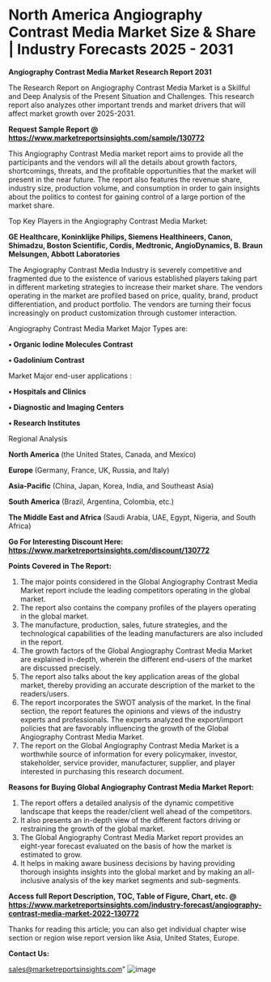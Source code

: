 # North America Angiography Contrast Media Market Size & Share | Industry Forecasts 2025 - 2031

<strong>Angiography Contrast Media Market Research Report 2031</strong>

The Research Report on Angiography Contrast Media Market is a Skillful and Deep Analysis of the Present Situation and Challenges. This research report also analyzes other important trends and market drivers that will affect market growth over 2025-2031.

<strong>Request Sample Report @ <a href=https://www.marketreportsinsights.com/sample/130772>https://www.marketreportsinsights.com/sample/130772</a></strong>

This Angiography Contrast Media market report aims to provide all the participants and the vendors will all the details about growth factors, shortcomings, threats, and the profitable opportunities that the market will present in the near future. The report also features the revenue share, industry size, production volume, and consumption in order to gain insights about the politics to contest for gaining control of a large portion of the market share.

Top Key Players in the Angiography Contrast Media Market:

<strong>GE Healthcare, Koninklijke Philips, Siemens Healthineers, Canon, Shimadzu, Boston Scientific, Cordis, Medtronic, AngioDynamics, B. Braun Melsungen, Abbott Laboratories</strong>

The Angiography Contrast Media Industry is severely competitive and fragmented due to the existence of various established players taking part in different marketing strategies to increase their market share. The vendors operating in the market are profiled based on price, quality, brand, product differentiation, and product portfolio. The vendors are turning their focus increasingly on product customization through customer interaction.

Angiography Contrast Media Market Major Types are:

<strong>• Organic Iodine Molecules Contrast

• Gadolinium Contrast</strong>

Market Major end-user applications :

<strong>• Hospitals and Clinics

• Diagnostic and Imaging Centers

• Research Institutes</strong>

Regional Analysis

</u><strong><b>North America</b></strong> (the United States, Canada, and Mexico)

<strong><b>Europe </b></strong>(Germany, France, UK, Russia, and Italy)

<strong><b>Asia-Pacific</b></strong> (China, Japan, Korea, India, and Southeast Asia)

<strong><b>South America</b></strong> (Brazil, Argentina, Colombia, etc.)

<strong><b>The Middle East and Africa</b></strong> (Saudi Arabia, UAE, Egypt, Nigeria, and South Africa)

<strong>Go For Interesting Discount Here: <a href=https://www.marketreportsinsights.com/discount/130772>https://www.marketreportsinsights.com/discount/130772</a></strong>

<strong>Points Covered in The Report:</strong>
<ol>
  <li>The major points considered in the Global Angiography Contrast Media Market report include the leading competitors operating in the global market.</li>
  <li>The report also contains the company profiles of the players operating in the global market.</li>
  <li>The manufacture, production, sales, future strategies, and the technological capabilities of the leading manufacturers are also included in the report.</li>
  <li>The growth factors of the Global Angiography Contrast Media Market are explained in-depth, wherein the different end-users of the market are discussed precisely.</li>
  <li>The report also talks about the key application areas of the global market, thereby providing an accurate description of the market to the readers/users.</li>
  <li>The report incorporates the SWOT analysis of the market. In the final section, the report features the opinions and views of the industry experts and professionals. The experts analyzed the export/import policies that are favorably influencing the growth of the Global Angiography Contrast Media Market.</li>
  <li>The report on the Global Angiography Contrast Media Market is a worthwhile source of information for every policymaker, investor, stakeholder, service provider, manufacturer, supplier, and player interested in purchasing this research document.</li>
</ol>
<strong>Reasons for Buying Global Angiography Contrast Media Market Report:</strong>

<ol>
  <li>The report offers a detailed analysis of the dynamic competitive landscape that keeps the reader/client well ahead of the competitors.</li>
  <li>It also presents an in-depth view of the different factors driving or restraining the growth of the global market.</li>
  <li>The Global Angiography Contrast Media Market report provides an eight-year forecast evaluated on the basis of how the market is estimated to grow.</li>
  <li>It helps in making aware business decisions by having providing thorough insights insights into the global market and by making an all-inclusive analysis of the key market segments and sub-segments.</li>
</ol>
<strong>Access full Report Description, TOC, Table of Figure, Chart, etc. @ <a href=https://www.marketreportsinsights.com/industry-forecast/angiography-contrast-media-market-2022-130772>https://www.marketreportsinsights.com/industry-forecast/angiography-contrast-media-market-2022-130772</a></strong>


Thanks for reading this article; you can also get individual chapter wise section or region wise report version like Asia, United States, Europe.

<strong>Contact Us:</strong>

sales@marketreportsinsights.com"
![image](https://github.com/user-attachments/assets/f0e655b2-80c3-4ec6-bb7d-3a08b6fd0cc2)
